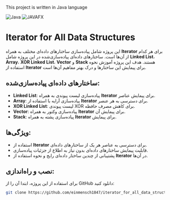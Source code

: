 This project is written in Java language

![Java](https://img.shields.io/badge/java-%23ED8B00.svg?style=for-the-badge&logo=openjdk&logoColor=white)   ![JAVAFX](https://img.shields.io/badge/javafx-%23FF0000.svg?style=for-the-badge&logo=javafx&logoColor=white) 

# Iterator for All Data Structures

این پروژه شامل پیاده‌سازی ساختارهای داده‌ای مختلف به همراه **Iterator** برای هر کدام از آن‌ها است. ساختارهای داده‌ای پیاده‌سازی‌شده در این پروژه شامل **Linked List**، **Array**، **XOR Linked List**، **Vector** و **Stack** هستند. هدف این پروژه آموزش نحوه استفاده از **Iterator** برای پیمایش این ساختارها و درک بهتر مفاهیم آن‌ها است.

## ساختارهای داده‌ای پیاده‌سازی‌شده:

- **Linked List**: پیاده‌سازی لیست پیوندی به همراه **Iterator** برای پیمایش عناصر.
- **Array**: پیاده‌سازی آرایه با استفاده از **Iterator** برای دسترسی به هر عنصر.
- **XOR Linked List**: لیست پیوندی XOR برای کاهش مصرف حافظه.
- **Vector**: پیاده‌سازی وکتور به همراه **Iterator** برای پیمایش آن.
- **Stack**: پیاده‌سازی پشته به همراه **Iterator** برای پیمایش.

## ویژگی‌ها:

- استفاده از **Iterator** برای دسترسی به عناصر هر یک از ساختارهای داده‌ای.
- قابلیت پیمایش ساختارهای داده‌ای بدون نیاز به اطلاع از جزئیات پیاده‌سازی.
- پشتیبانی از چندین ساختار داده‌ای رایج و نحوه استفاده از **Iterator** در آن‌ها.
  
## نصب و راه‌اندازی:

برای استفاده از این پروژه، ابتدا آن را از GitHub دانلود کنید:

```bash
git clone https://github.com/einmensch1847/iterator_for_all_data_structure.git
